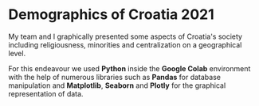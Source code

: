 # Demographics of Croatia 2021

My team and I graphically presented some aspects of Croatia's society including religiousness, minorities and centralization on a geographical level. 

For this endeavour we used **Python** inside the **Google Colab** environment with the help of numerous libraries such as **Pandas** for database manipulation and **Matplotlib**, **Seaborn** and **Plotly** for the graphical representation of data.
